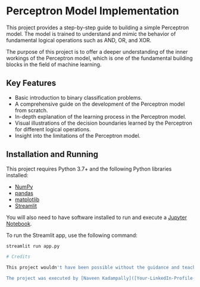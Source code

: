 # Perceptron Model Implementation

This project provides a step-by-step guide to building a simple Perceptron model. The model is trained to understand and mimic the behavior of fundamental logical operations such as AND, OR, and XOR.

The purpose of this project is to offer a deeper understanding of the inner workings of the Perceptron model, which is one of the fundamental building blocks in the field of machine learning.

## Key Features

- Basic introduction to binary classification problems.
- A comprehensive guide on the development of the Perceptron model from scratch.
- In-depth explanation of the learning process in the Perceptron model.
- Visual illustrations of the decision boundaries learned by the Perceptron for different logical operations.
- Insight into the limitations of the Perceptron model.

## Installation and Running

This project requires Python 3.7+ and the following Python libraries installed:

- [NumPy](http://www.numpy.org/)
- [pandas](http://pandas.pydata.org)
- [matplotlib](http://matplotlib.org/)
- [Streamlit](https://streamlit.io)

You will also need to have software installed to run and execute a [Jupyter Notebook](http://ipython.org/notebook.html).

To run the Streamlit app, use the following command:

```bash
streamlit run app.py

# Credits

This project wouldn't have been possible without the guidance and teachings of [SUNNY BHAVEEN CHANDRA](https://www.linkedin.com/in/c17hawke/) from [Ineuron](https://ineuron.ai/). 

The project was executed by [Naveen Kadampally]([Your-LinkedIn-Profile-Link](https://www.linkedin.com/in/naveen-kumar-kadampally/)https://www.linkedin.com/in/naveen-kumar-kadampally/)
